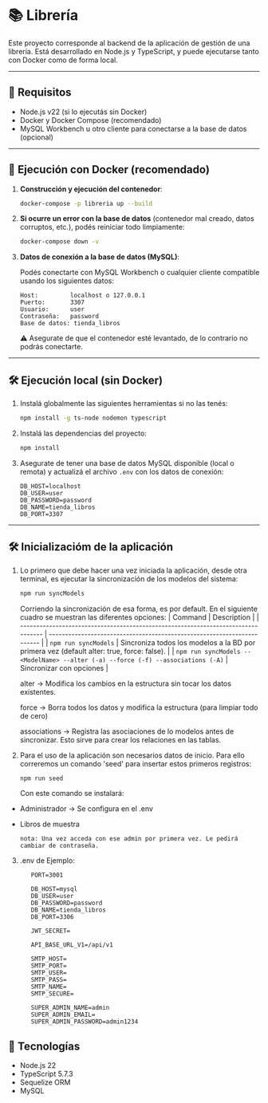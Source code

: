 # 📚 Librería

Este proyecto corresponde al backend de la aplicación de gestión de una librería. Está desarrollado en Node.js y TypeScript, y puede ejecutarse tanto con Docker como de forma local.

---

## 🚀 Requisitos

- Node.js v22 (si lo ejecutás sin Docker)
- Docker y Docker Compose (recomendado)
- MySQL Workbench u otro cliente para conectarse a la base de datos (opcional)

---

## 🐳 Ejecución con Docker (recomendado)

1. **Construcción y ejecución del contenedor**:

   ```bash
   docker-compose -p libreria up --build
   ```

2. **Si ocurre un error con la base de datos** (contenedor mal creado, datos corruptos, etc.), podés reiniciar todo limpiamente:

   ```bash
   docker-compose down -v
   ```

3. **Datos de conexión a la base de datos (MySQL)**:

   Podés conectarte con MySQL Workbench o cualquier cliente compatible usando los siguientes datos:

   ```
   Host:         localhost o 127.0.0.1
   Puerto:       3307
   Usuario:      user
   Contraseña:   password
   Base de datos: tienda_libros
   ```

   ⚠️ Asegurate de que el contenedor esté levantado, de lo contrario no podrás conectarte.

---

## 🛠️ Ejecución local (sin Docker)

1. Instalá globalmente las siguientes herramientas si no las tenés:

   ```bash
   npm install -g ts-node nodemon typescript
   ```

2. Instalá las dependencias del proyecto:

   ```bash
   npm install
   ```

3. Asegurate de tener una base de datos MySQL disponible (local o remota) y actualizá el archivo `.env` con los datos de conexión:

   ```env
   DB_HOST=localhost
   DB_USER=user
   DB_PASSWORD=password
   DB_NAME=tienda_libros
   DB_PORT=3307
   ```

---

## 🛠️ Inicializacióm de la aplicación

1. Lo primero que debe hacer una vez iniciada la aplicación, desde otra terminal, es ejecutar la sincronización de los modelos del sistema:

   ```bash
   npm run syncModels
   ```

   Corriendo la sincronización de esa forma, es por default. En el siguiente cuadro se muestran las diferentes opciones:
   | Command | Description |
   | --------------------------------------------------------------------------------- | ----------------------------------------------------------------------- |
   | `npm run syncModels` | Sincroniza todos los modelos a la BD por primera vez (default alter: true, force: false). |
   | `npm run syncModels -- <ModelName> --alter (-a) --force (-f) --associations (-A)` | Sincronizar con opciones |

   alter -> Modifica los cambios en la estructura sin tocar los datos existentes.

   force -> Borra todos los datos y modifica la estructura (para limpiar todo de cero)

   associations -> Registra las asociaciones de lo modelos antes de sincronizar. Esto sirve para crear los relaciones en las tablas.

2. Para el uso de la aplicación son necesarios datos de inicio. Para ello correremos un comando 'seed' para insertar estos primeros registros:
   ```bash
   npm run seed
   ```
   Con este comando se instalará:

- Administrador -> Se configura en el .env
- Libros de muestra

      nota: Una vez acceda con ese admin por primera vez. Le pedirá cambiar de contraseña.

3. .env de Ejemplo:

   ```env
      PORT=3001

      DB_HOST=mysql
      DB_USER=user
      DB_PASSWORD=password
      DB_NAME=tienda_libros
      DB_PORT=3306

      JWT_SECRET=

      API_BASE_URL_V1=/api/v1

      SMTP_HOST=
      SMTP_PORT=
      SMTP_USER=
      SMTP_PASS=
      SMTP_NAME=
      SMTP_SECURE=

      SUPER_ADMIN_NAME=admin
      SUPER_ADMIN_EMAIL=
      SUPER_ADMIN_PASSWORD=admin1234
   ```

## 🧪 Tecnologías

- Node.js 22
- TypeScript 5.7.3
- Sequelize ORM
- MySQL
